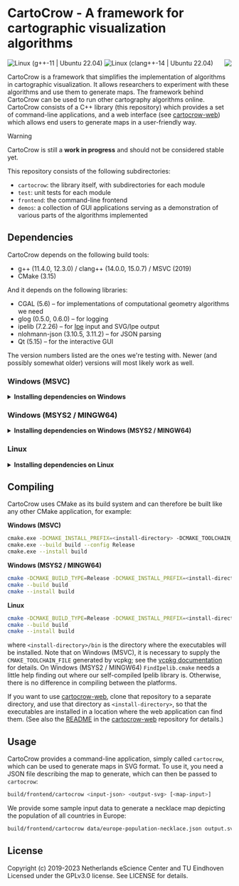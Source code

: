 # CartoCrow - A framework for cartographic visualization algorithms

<img align="right" src="https://user-images.githubusercontent.com/7533280/122964753-ddca4b00-d387-11eb-8320-7ba7bbb7e496.png">

![Linux (g++-11 | Ubuntu 22.04)](https://github.com/tue-alga/cartocrow/workflows/Linux%20(g++-11%20|%20Ubuntu%2022.04)/badge.svg)
![Linux (clang++-14 | Ubuntu 22.04)](https://github.com/tue-alga/cartocrow/workflows/Linux%20(clang++-14%20|%20Ubuntu%2022.04)/badge.svg)

CartoCrow is a framework that simplifies the implementation of algorithms in cartographic visualization. It allows researchers to experiment with these algorithms and use them to generate maps. The framework behind CartoCrow can be used to run other cartography algorithms online. CartoCrow consists of a C++ library (this repository) which provides a set of command-line applications, and a web interface (see [cartocrow-web](https://github.com/tue-alga/cartocrow-web)) which allows end users to generate maps in a user-friendly way.

> [!WARNING]  
> CartoCrow is still a **work in progress**  and should not be considered stable yet.

This repository consists of the following subdirectories:

* `cartocrow`: the library itself, with subdirectories for each module
* `test`: unit tests for each module
* `frontend`: the command-line frontend
* `demos`: a collection of GUI applications serving as a demonstration of various parts of the algorithms implemented


## Dependencies

CartoCrow depends on the following build tools:

* g++ (11.4.0, 12.3.0) / clang++ (14.0.0, 15.0.7) / MSVC (2019)
* CMake (3.15)

And it depends on the following libraries:

* CGAL (5.6) – for implementations of computational geometry algorithms we need
* glog (0.5.0, 0.6.0) – for logging
* ipelib (7.2.26) – for [Ipe](https://ipe.otfried.org) input and SVG/Ipe output
* nlohmann-json (3.10.5, 3.11.2) – for JSON parsing
* Qt (5.15) – for the interactive GUI

The version numbers listed are the ones we're testing with. Newer (and possibly somewhat older) versions will most likely work as well.


### Windows (MSVC)

<details>
  <summary><b>Installing dependencies on Windows</b></summary>

On Windows systems, we recommend using [vcpkg](https://github.com/microsoft/vcpkg) to install and manage dependencies. The following steps install everything necessary to build CartoCrow.

* **MSVC.** Download MSVC 2019 from [Microsoft's website](https://docs.microsoft.com/en-us/visualstudio/releases/2019/release-notes) and install it.

* **CMake.** Download CMake from [here](https://cmake.org/download/) and install it. (Note: If you have a version of CMake installed in Cygwin, this does not seem to play well with vcpkg. Please install a native version of CMake.)

* **vcpkg.** The standard procedure to setup vcpkg on Windows:

  ```sh
  git clone https://github.com/microsoft/vcpkg
  cd vcpkg
  .\bootstrap-vcpkg.bat
  ```

  In our experience, vcpkg may misbehave when installed in a directory with a long path name, or a path name containing exotic characters. vcpkg itself recommends `C:\src\vcpkg`.

  For more information on installing vcpkg, see [here](https://github.com/microsoft/vcpkg#quick-start-windows).

* **Install dependencies.** As described [here](https://doc.cgal.org/latest/Manual/windows.html#title0):

  ```sh
  vcpkg install cgal:x64-windows
  vcpkg install qt5:x64-windows
  vcpkg install glog:x64-windows
  vcpkg install nlohmann-json:x64-windows
  ```

  This step can take a very long time, especially compiling CGAL (around 30 minutes) and Qt (around 2 hours).

* **Ipelib.** This library is not available in vcpkg, so we will have to build it ourselves. Unfortunately, the [upstream version](https://github.com/otfried/ipe/releases/download/v7.2.24/ipe-7.2.24-src.tar.gz) of ipelib does not compile cleanly with MSVC. We prepared a patched version *(to do: link coming soon)* that can be compiled and installed with

  ```sh
  cmake -DCMAKE_BUILD_TYPE=Release -DCMAKE_INSTALL_PREFIX=install -DCMAKE_TOOLCHAIN_FILE=<path-to-vcpkg>\scripts\buildsystems\vcpkg.cmake -S . -B build
  cmake --build build
  sudo cmake --install build
  ```
</details>


### Windows (MSYS2 / MINGW64)

<details>
  <summary><b>Installing dependencies on Windows (MSYS2 / MINGW64)</b></summary>

In case your machine does not have MSYS2 installed yet, you can download it from [here](https://www.msys2.org/).

Most dependencies can be obtained from the repository:

```sh
pacman -S base-devel mingw-w64-x86_64-toolchain mingw-w64-x86_64-cmake mingw-w64-x86_64-ninja
pacman -S mingw-w64-x86_64-cgal mingw-w64-x86_64-glog mingw-w64-x86_64-qt5 mingw-w64-x86_64-nlohmann-json
```

The remaining dependencies need to be built manually.

* **Ipelib.** Download the [source archive](https://github.com/otfried/ipe/releases/download/v7.2.26/ipe-7.2.26-src.tar.gz) and unpack it. Instead of the instructions for Ubuntu given in `install.txt`, you can use the following to install the dependencies:
  ```sh
  pacman -S mingw-w64-x86_64-freetype mingw-w64-x86_64-cairo mingw-w64-x86_64-libjpeg-turbo
  pacman -S mingw-w64-x86_64-libpng mingw-w64-x86_64-lua mingw-w64-x86_64-zlib
  pacman -S mingw-w64-x86_64-libspiro mingw-w64-x86_64-gsl
  ```
  Then set the correct environment: in `common.mak`, set
  ```make
  # line 158
  IPEDEPS       := /mingw64  # or /ucrt64 if you're building under UCRT64

  # line 167-168
  LUA_CFLAGS    := -I$(IPEDEPS)/lua54/include
  LUA_LIBS      := -L$(IPEDEPS)/lib -llua
  ```
  A few changes are necessary to make Ipelib compile correctly:
    * in `src/ipelib/ipeplatform.cpp` and `src/ipelib/ipebitmap_win.cpp`, add an `#include <string>`;
    * in `src/ipelib/ipeplatform.cpp`, in `Platform::runLatex()`, replace `wcmd.data()` by `&wcmd[0]`;
    * in `src/ipelib/ipeplatform.cpp`, in `String::w()`, replace `result.data()` by `&result[0]`.
  
  Then, to compile:
  ```sh
  cd src
  make IPEPREFIX=/usr/local ipelib
  ```
  The compiled library `ipe.dll` ends up in `mingw64/bin`.
</details>


### Linux

<details>
  <summary><b>Installing dependencies on Linux</b></summary>

On Ubuntu, most dependencies can be obtained from the repository:

```sh
sudo apt install build-essential cmake
sudo apt install libcgal-dev nlohmann-json3-dev qtbase5-dev
```

The remaining dependencies need to be built manually.

* **glog.** This dependency is built manually because Ubuntu's packaging apparently does not include the CMake files we need.

  ```sh
  git clone https://github.com/google/glog.git
  cd glog
  cmake -S . -B build
  cmake --build build
  sudo cmake --install build
  ```

* **Ipelib.** Download the [source archive](https://github.com/otfried/ipe/releases/download/v7.2.24/ipe-7.2.24-src.tar.gz), unpack it, and compile and install it using the instructions given in `install.txt`.
</details>


## Compiling

CartoCrow uses CMake as its build system and can therefore be built like any other CMake application, for example:

**Windows (MSVC)**
```sh
cmake.exe -DCMAKE_INSTALL_PREFIX=<install-directory> -DCMAKE_TOOLCHAIN_FILE=<path-to-vcpkg>\scripts\buildsystems\vcpkg.cmake -S . -B build
cmake.exe --build build --config Release
cmake.exe --install build
```

**Windows (MSYS2 / MINGW64)**
```sh
cmake -DCMAKE_BUILD_TYPE=Release -DCMAKE_INSTALL_PREFIX=<install-directory> -DIpelib_LIBRARY=<location-of-ipe.dll> -S . -B build
cmake --build build
cmake --install build
```

**Linux**
```sh
cmake -DCMAKE_BUILD_TYPE=Release -DCMAKE_INSTALL_PREFIX=<install-directory> -S . -B build
cmake --build build
cmake --install build
```

where `<install-directory>/bin` is the directory where the executables will be installed. Note that on Windows (MSVC), it is necessary to supply the `CMAKE_TOOLCHAIN_FILE` generated by vcpkg; see the [vcpkg documentation](https://github.com/microsoft/vcpkg/blob/master/docs/users/integration.md#cmake-toolchain-file-recommended-for-open-source-cmake-projects) for details. On Windows (MSYS2 / MINGW64) `FindIpelib.cmake` needs a little help finding out where our self-compiled Ipelib library is. Otherwise, there is no difference in compiling between the platforms.

If you want to use [cartocrow-web](https://github.com/tue-alga/cartocrow-web), clone that repository to a separate directory, and use that directory as `<install-directory>`, so that the executables are installed in a location where the web application can find them. (See also the [README](https://github.com/tue-alga/cartocrow-web/blob/master/README.md) in the [cartocrow-web](https://github.com/tue-alga/cartocrow-web) repository for details.)


## Usage

CartoCrow provides a command-line application, simply called `cartocrow`, which can be used to generate maps in SVG format. To use it, you need a JSON file describing the map to generate, which can then be passed to `cartocrow`:

```bash
build/frontend/cartocrow <input-json> <output-svg> [<map-input>]
```

We provide some sample input data to generate a necklace map depicting the population of all countries in Europe:

```bash
build/frontend/cartocrow data/europe-population-necklace.json output.svg data/europe.ipe
```


## License

Copyright (c) 2019-2023 Netherlands eScience Center and TU Eindhoven
Licensed under the GPLv3.0 license. See LICENSE for details.
